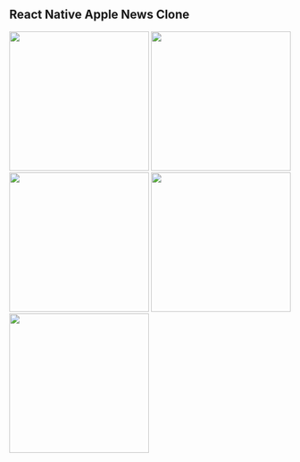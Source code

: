 ## React Native Apple News Clone

<img src="https://github.com/user-attachments/assets/21e5e522-cf91-47b3-9cea-cd91441715f2" width="250" />
<img src="https://github.com/user-attachments/assets/68cdc514-0d7b-4fdf-9ba6-72d5732cb06a" width="250" />
<img src="https://github.com/user-attachments/assets/7ba2ee32-9a95-4a69-ab03-851c5ac3cffe" width="250" />
<img src="https://github.com/user-attachments/assets/289be005-bf39-4d37-a17f-2e4f09b4200c" width="250" />
<img src="https://github.com/user-attachments/assets/fe97860a-24db-47f4-bc0b-e96c166ce930" width="250" />
